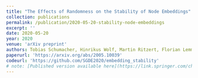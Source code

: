 ```yaml
---
title: "The Effects of Randomness on the Stability of Node Embeddings"
collection: publications
permalink: /publication/2020-05-20-stability-node-embeddings
excerpt: ''
date: 2020-05-20
year: 2020
venue: 'arXiv preprint'
authors: Tobias Schumacher, Hinrikus Wolf, Martin Ritzert, Florian Lemmerich, Jan Bachmann, Florian Frantzen, Max Klabunde, Martin Grohe, Markus Strohmaier
paperurl: 'https://arxiv.org/abs/2005.10039'
codeurl: 'https://github.com/SGDE2020/embedding_stability'
# note: [Published version available here](https://link.springer.com/chapter/10.1007/978-3-030-93736-2_16)
---
```

